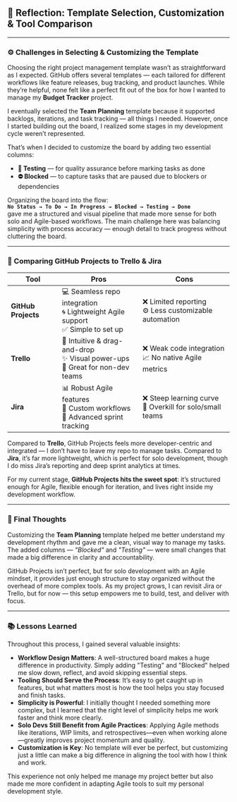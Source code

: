 ## 🎯 Reflection: Template Selection, Customization & Tool Comparison

---

### ⚙️ Challenges in Selecting & Customizing the Template

Choosing the right project management template wasn’t as straightforward as I expected. GitHub offers several templates — each tailored for different workflows like feature releases, bug tracking, and product launches. While they’re helpful, none felt like a perfect fit out of the box for how I wanted to manage my **Budget Tracker** project.

I eventually selected the **Team Planning** template because it supported backlogs, iterations, and task tracking — all things I needed. However, once I started building out the board, I realized some stages in my development cycle weren’t represented. 

That’s when I decided to customize the board by adding two essential columns:  
- **🧪 Testing** — for quality assurance before marking tasks as done  
- **⛔ Blocked** — to capture tasks that are paused due to blockers or dependencies  

Organizing the board into the flow:  
**`No Status → To Do → In Progress → Blocked → Testing → Done`**  
gave me a structured and visual pipeline that made more sense for both solo and Agile-based workflows. The main challenge here was balancing simplicity with process accuracy — enough detail to track progress without cluttering the board.

---

### 🧰 Comparing GitHub Projects to Trello & Jira

| Tool       | Pros                                                                 | Cons                                                            |
|------------|----------------------------------------------------------------------|------------------------------------------------------------------|
| **GitHub Projects** | 💻 Seamless repo integration<br>🌀 Lightweight Agile support<br>✅ Simple to set up | ❌ Limited reporting<br>⚙️ Less customizable automation |
| **Trello**         | 🎨 Intuitive & drag-and-drop<br>✨ Visual power-ups<br>👥 Great for non-dev teams | ❌ Weak code integration<br>📈 No native Agile metrics       |
| **Jira**           | 📊 Robust Agile features<br>🧩 Custom workflows<br>📅 Advanced sprint tracking | ❌ Steep learning curve<br>🧱 Overkill for solo/small teams  |

Compared to **Trello**, GitHub Projects feels more developer-centric and integrated — I don’t have to leave my repo to manage tasks. Compared to **Jira**, it’s far more lightweight, which is perfect for solo development, though I do miss Jira’s reporting and deep sprint analytics at times.

For my current stage, **GitHub Projects hits the sweet spot**: it’s structured enough for Agile, flexible enough for iteration, and lives right inside my development workflow.

---

### 🧠 Final Thoughts

Customizing the **Team Planning** template helped me better understand my development rhythm and gave me a clean, visual way to manage my tasks. The added columns — *"Blocked"* and *"Testing"* — were small changes that made a big difference in clarity and accountability.

GitHub Projects isn’t perfect, but for solo development with an Agile mindset, it provides just enough structure to stay organized without the overhead of more complex tools. As my project grows, I can revisit Jira or Trello, but for now — this setup empowers me to build, test, and deliver with focus.

---

### 📚 Lessons Learned

Throughout this process, I gained several valuable insights:

- **Workflow Design Matters**: A well-structured board makes a huge difference in productivity. Simply adding "Testing" and "Blocked" helped me slow down, reflect, and avoid skipping essential steps.
- **Tooling Should Serve the Process**: It’s easy to get caught up in features, but what matters most is how the tool helps you stay focused and finish tasks.
- **Simplicity is Powerful**: I initially thought I needed something more complex, but I learned that the right level of simplicity helps me work faster and think more clearly.
- **Solo Devs Still Benefit from Agile Practices**: Applying Agile methods like iterations, WIP limits, and retrospectives—even when working alone—greatly improves project momentum and quality.
- **Customization is Key**: No template will ever be perfect, but customizing just a little can make a big difference in aligning the tool with how I think and work.

This experience not only helped me manage my project better but also made me more confident in adapting Agile tools to suit my personal development style.
